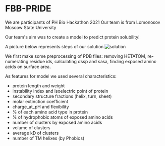 # FBB-PRIDE

We are participants of PH Bio Hackathon 2021
Our team is from Lomonosov Moscow State University

Our team's aim was to create a model to predict protein solubility!

A picture below  represents steps of our solution
![solution](https://user-images.githubusercontent.com/38766545/115983806-2fcf3a00-a5ac-11eb-8189-e5668ba0ba4b.png)

We first make some preprocessing of PDB files: removing HETATOM, re-numerating residue ids, calculating dssp and sasa, finding exposed amino acids on surface area.

As features for model we used several characteristics:

 - protein length and weight
 - instability index and isoelectric point of protein
 - secondary structure fractions (helix, turn, sheet)
 - molar extinction coefficient
 - charge_at_pH and flexibility
 - % of each amino acid type in protein
 - % of hydrophobic atoms of exposed amino acids
 - number of clusters by exposed amino acids
 - volume of clusters
 - average kD of clusters
 - number of TM helixes (by Phobios)

